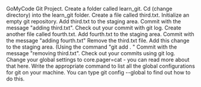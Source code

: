 GoMyCode Git Project. 
Create a folder called learn_git.
Cd (change directory) into the learn_git folder.
Create a file called third.txt.
Initialize an empty git repository.
Add third.txt to the staging area.
Commit with the message "adding third.txt".
Check out your commit with git log.
Create another file called fourth.txt.
Add fourth.txt to the staging area.
Commit with the message "adding fourth.txt"
Remove the third.txt file.
Add this change to the staging area. (Using the command "git add . "
Commit with the message "removing third.txt".
Check out your commits using git log.
Change your global settings to core.pager=cat - you can read more about that here.
Write the appropriate command to list all the global configurations for git on your machine.
You can type git config --global to find out how to do this.
